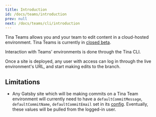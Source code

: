 ```yaml
---
title: Introduction
id: /docs/teams/introduction
prev: null
next: /docs/teams/cli/introduction
---
```

Tina Teams allows you and your team to edit content in a cloud-hosted environment. Tina Teams is currently in [closed beta](/teams "Tina Teams Signup").

Interaction with Teams' environments is done through the Tina CLI.

Once a site is deployed, any user with access can log in through the live environment's URL, and start making edits to the branch.

## Limitations

* Any Gatsby site which will be making commits on a Tina Team environment will currently need to have a `defaultCommitMessage`, `defaultCommitName`, `defaultCommitEmail` set in its [config](http://localhost:8000/docs/gatsby/configure-git-plugin "git config"). Eventually, these values will be pulled from the logged-in user.